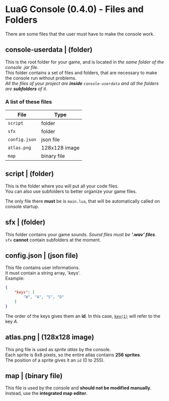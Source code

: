 # LuaG Console (0.4.0) - Files and Folders

There are some files that the user must have to make the console work.

## console-userdata | (folder)
This is the root folder for your game, and is located in *the same folder of the console .jar file*.<br>
This folder contains a set of files and folders, that are necessary to make the console run without problems.<br>
*All the files of your project are **inside** `console-userdata` and all the folders are **subfolders** of it*.
### A list of these files
| File          | Type          |
| ------------- | ------------- |
| `script`      | folder        |
| `sfx`         | folder        |
| `config.json` | json file     |
| `atlas.png`   | 128x128 image |
| `map`         | binary file   |

## script | (folder)
This is the folder where you will put all your code files.<br>
You can also use subfolders to better organize your game files.<br>

The only file there **must** be is `main.lua`, that will be automatically called on console startup.

## sfx | (folder)
This folder contains your game sounds. *Sound files must be **'.wav' files***.<br>
`sfx` **cannot** contain subfolders at the moment.

## config.json | (json file)
This file contains user informations.<br>
It must contain a string array, 'keys'.<br>
Example:
```json
{
    "keys": [
        "W", "A", "S", "D"
    ]
}
```

The order of the keys gives them an **id**. In this case, [`key(1)`](Lua-Script#keyid) will refer to the key *A*.

## atlas.png | (128x128 image)
This png file is used as *sprite atlas* by the console.<br>
Each sprite is 8x8 pixels, so the entire atlas contains **256 sprites**.<br>
The position of a sprite gives it an `id` (0 to 255).

## map | (binary file)
This file is used by the console and **should not be modified manually**.<br>
Instead, use the **integrated map editor**.
